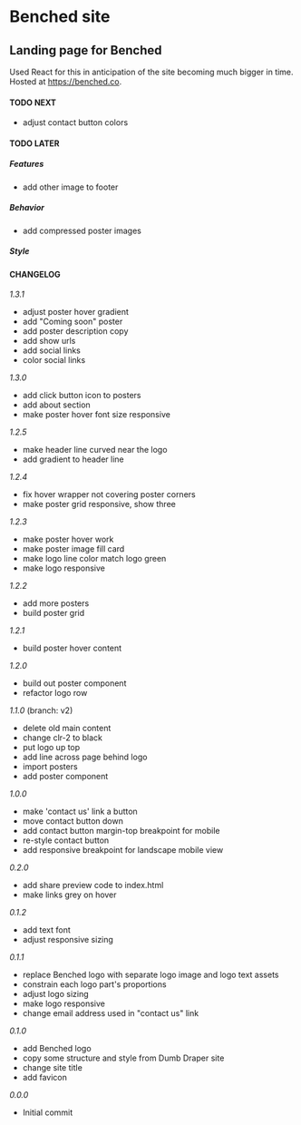 # Benched site

## Landing page for Benched

Used React for this in anticipation of the site becoming much bigger in time. Hosted at https://benched.co.

#### TODO NEXT

- adjust contact button colors

#### TODO LATER

##### Features

- add other image to footer

##### Behavior

- add compressed poster images

##### Style

#### CHANGELOG

_1.3.1_

- adjust poster hover gradient
- add "Coming soon" poster
- add poster description copy
- add show urls
- add social links
- color social links

_1.3.0_

- add click button icon to posters
- add about section
- make poster hover font size responsive

_1.2.5_

- make header line curved near the logo
- add gradient to header line

_1.2.4_

- fix hover wrapper not covering poster corners
- make poster grid responsive, show three

_1.2.3_

- make poster hover work
- make poster image fill card
- make logo line color match logo green
- make logo responsive

_1.2.2_

- add more posters
- build poster grid

_1.2.1_

- build poster hover content

_1.2.0_

- build out poster component
- refactor logo row

_1.1.0_ (branch: v2)

- delete old main content
- change clr-2 to black
- put logo up top
- add line across page behind logo
- import posters
- add poster component

_1.0.0_

- make 'contact us' link a button
- move contact button down
- add contact button margin-top breakpoint for mobile
- re-style contact button
- add responsive breakpoint for landscape mobile view

_0.2.0_

- add share preview code to index.html
- make links grey on hover

_0.1.2_

- add text font
- adjust responsive sizing

_0.1.1_

- replace Benched logo with separate logo image and logo text assets
- constrain each logo part's proportions
- adjust logo sizing
- make logo responsive
- change email address used in "contact us" link

_0.1.0_

- add Benched logo
- copy some structure and style from Dumb Draper site
- change site title
- add favicon

_0.0.0_

- Initial commit
